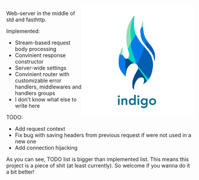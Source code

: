 <img src="logo.png" alt="drawing" width="300" align="right" title="What are you looking for?"/>

Web-server in the middle of std and fasthttp.

Implemented:
- Stream-based request body processing
- Convinient response constructor
- Server-wide settings
- Convinient router with customizable error handlers, middlewares and handlers groups
- I don't know what else to write here

TODO:
- Add request context
- Fix bug with saving headers from previous request if were not used in a new one
- Add connection hijacking

As you can see, TODO list is bigger than implemented list. This means this project is a piece of shit (at least currently). So welcome if you wanna do it a bit better!
